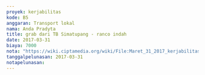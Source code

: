 ```yaml
---
proyek: kerjabilitas
kode: B5
anggaran: Transport lokal
nama: Anda Pradyta
title: grab dari TB Simatupang - ranco indah
date: 2017-03-31
biaya: 7000
nota: "https://wiki.ciptamedia.org/wiki/File:Maret_31_2017_kerjabilitas_B5_grab_4_anda.png"
tanggalpelunasan: 2017-03-31
notapelunasan:
---
```

